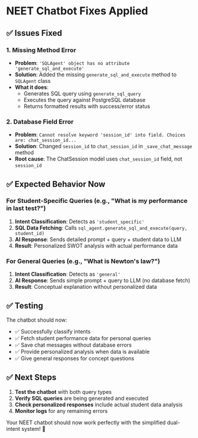 # NEET Chatbot Fixes Applied

## ✅ **Issues Fixed**

### **1. Missing Method Error**
- **Problem**: `'SQLAgent' object has no attribute 'generate_sql_and_execute'`
- **Solution**: Added the missing `generate_sql_and_execute` method to `SQLAgent` class
- **What it does**: 
  - Generates SQL query using `generate_sql_query`
  - Executes the query against PostgreSQL database
  - Returns formatted results with success/error status

### **2. Database Field Error**
- **Problem**: `Cannot resolve keyword 'session_id' into field. Choices are: chat_session_id...`
- **Solution**: Changed `session_id` to `chat_session_id` in `_save_chat_message` method
- **Root cause**: The ChatSession model uses `chat_session_id` field, not `session_id`

## ✅ **Expected Behavior Now**

### **For Student-Specific Queries** (e.g., "What is my performance in last test?")
1. **Intent Classification**: Detects as `'student_specific'`
2. **SQL Data Fetching**: Calls `sql_agent.generate_sql_and_execute(query, student_id)`
3. **AI Response**: Sends detailed prompt + query + student data to LLM
4. **Result**: Personalized SWOT analysis with actual performance data

### **For General Queries** (e.g., "What is Newton's law?")
1. **Intent Classification**: Detects as `'general'`
2. **AI Response**: Sends simple prompt + query to LLM (no database fetch)
3. **Result**: Conceptual explanation without personalized data

## ✅ **Testing**

The chatbot should now:
- ✅ Successfully classify intents
- ✅ Fetch student performance data for personal queries
- ✅ Save chat messages without database errors
- ✅ Provide personalized analysis when data is available
- ✅ Give general responses for concept questions

## ✅ **Next Steps**

1. **Test the chatbot** with both query types
2. **Verify SQL queries** are being generated and executed
3. **Check personalized responses** include actual student data analysis
4. **Monitor logs** for any remaining errors

Your NEET chatbot should now work perfectly with the simplified dual-intent system! 🎉
